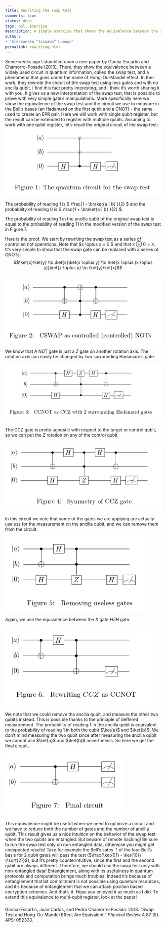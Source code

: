 ```yaml
---
title: Rewriting the swap test
comments: true 
status: done
tags: qml, exercise
description: A simple exercice that shows the equivalence between the swap test and a measurement in the Bell's basis.
author:
- 'Alessandro “Scinawa” Luongo'
permalink: rewriting.html
---
```



Some weeks ago I stumbled upon a nice paper by Garcia-Escartin and
Chamorro-Posada (2013). There, they show the equivalence between a
widely used circuit in quantum information, called the swap test, and a
phenomena that goes under the name of Hong-Ou-Mandel effect. In their
work, they rewrote the circuit of the swap test using less gates and
with no ancilla qubit. I find this fact pretty interesting, and I think
it’s worth sharing it with you. It gives us a new interpretation of the
swap test, that is possible to prove with very simple gate’s
manipulations. More specifically here we show the equivalence of the
swap test and the circuit we use to measure in the Bell’s bases (an
Hadamard on the first qubit and a CNOT) - the same used to create an EPR
pair. Here we will work with single qubit register, but the result can
be extended to register with multiple qubits. Assuming to work with one
qubit register, let’s recall the original circuit of the swap test:
![image](/assets/images/rewriting_swap_test/Fig1.PNG)

The probability of reading $1$ is $ \frac{1 - \braket{a \| b} }{2} $ and
the probability of reading $0$ is $ \frac{1 + \braket{a \| b} }{2} $.

The probability of reading $1$ in the ancilla qubit of the original swap
test is equal to the probability of reading $11$ in the modified version
of the swap test in Figure 7.

Here is the proof. We start by rewriting the swap test as a series of
controlled not operations. Note that $x \oplus x = 0 $ and that
$x \oplus 0 = x$. It’s very simple to show that the swap gate can be
replaced with a series of CNOTs:
$$\ket{x}\ket{y} \to \ket{x}\ket{x \oplus y} \to \ket{x \oplus (x \oplus y)}\ket{x \oplus y} \to \ket{y}\ket{x}$$

![image](/assets/images/rewriting_swap_test/Fig2.PNG)

We know that A NOT gate is just a $Z$ gate on another rotation axis. The
rotation axis can easily be changed by two surrounding Hadamard’s gate.

![image](/assets/images/rewriting_swap_test/Fig3.PNG)

The CCZ gate is pretty agnostic with respect to the target or control
qubit, so we can put the $Z$ rotation on any of the control qubit.

![image](/assets/images/rewriting_swap_test/Fig4.PNG)

In this circuit we note that some of the gates we are applying are
actually useless for the measurement on the ancilla qubit, and we can
remove them from the circuit.

![image](/assets/images/rewriting_swap_test/Fig5.PNG)

Again, we use the equivalence between the $X$ gate $HZH$ gate.

![image](/assets/images/rewriting_swap_test/Fig6.PNG)

We note that we could remove the ancilla qubit, and measure the other
two qubits instead. This is possible thanks to the principle of deffered
measurement. The probability of reading $1$ in the ancilla qubit is
equivalent to the probability of reading $1$ in both the qubit $\ket{a}$
and $\ket{b}$. We don’t mind measuring the two qubit since after
measuring the ancilla qubit we cannot use $\ket{a}$ and $\ket{b}$
nevertheless. So here we get the final circuit.

![image](/assets/images/rewriting_swap_test/Fig7.PNG)

This equivalence might be useful when we need to optimize a circuit and
we have to reduce both the number of gates and the number of ancilla
qubit. This result gives us a nice intuition on the behavior of the swap
test when the two qubits are entangled. But beware of remote hacking! Be
sure to run the swap test only on non entangled data, otherwise you
might get unexpected results! Take for example the Bell’s sates. $1$ of
the four Bell’s basis for 2 qubit gates will pass the test
($\frac{\ket{01} - \ket{10}}{\sqrt{2}}$), but it’s pretty
counterintuitive, since the first and the second qubit are always
different. Therefore, we should use the swap test only with
non-entangled data! Entanglement, along with its usefulness in quantum
protocols and computation brings much troubles. Indeed it’s because of
entanglement that bit commitment is not possible using quantum
resources, and it’s because of entanglement that we can attack position
based encryption schemes. And that’s it. Hope you enjoyed it as much as
I did. To extend this equivalence to multi-qubit register, look at the
paper!

###
<div id="ref-garcia2013swap">

Garcia-Escartin, Juan Carlos, and Pedro Chamorro-Posada. 2013. “Swap
Test and Hong-Ou-Mandel Effect Are Equivalent.” *Physical Review A* 87
(5). APS: 052330.

</div>

</div>
